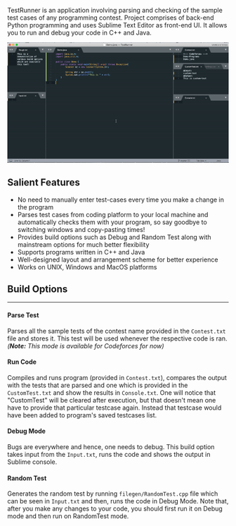 
TestRunner is an application involving parsing and checking of the sample test cases of any programming contest. Project comprises of back-end Python programming and uses Sublime Text Editor as front-end UI. It allows you to run and debug your code in C++ and Java.

![demo](https://github.com/harshvasoya008/TestRunner/blob/gh-pages/demo.gif)

## Salient Features
* No need to manually enter test-cases every time you make a change in the program
* Parses test cases from coding platform to your local machine and automatically checks them with your program, so say goodbye to switching windows and copy-pasting times!
* Provides build options such as Debug and Random Test along with mainstream options for much better flexibility
* Supports programs written in C++ and Java
* Well-designed layout and arrangement scheme for better experience
* Works on UNIX, Windows and MacOS platforms

## Build Options
* * *
#### Parse Test
Parses all the sample tests of the contest name provided in the `Contest.txt` file and stores it. This test will be used whenever the respective code is ran. _(**Note:** This mode is available for Codeforces for now)_

#### Run Code
Compiles and runs program (provided in `Contest.txt`), compares the output with the tests that are parsed and one which is provided in the `CustomTest.txt` and show the results in `Console.txt`. One will notice that "CustomTest" will be cleared after execution, but that doesn't mean one have to provide that particular testcase again. Instead that testcase would have been added to program's saved testcases list.

#### Debug Mode
Bugs are everywhere and hence, one needs to debug. This build option takes input from the `Input.txt`, runs the code and shows the output in Sublime console.

#### Random Test
Generates the random test by running `filegen/RandomTest.cpp` file which can be seen in `Input.txt` and then, runs the code in Debug Mode. Note that, after you make any changes to your code, you should first run it on Debug mode and then run on RandomTest mode.



